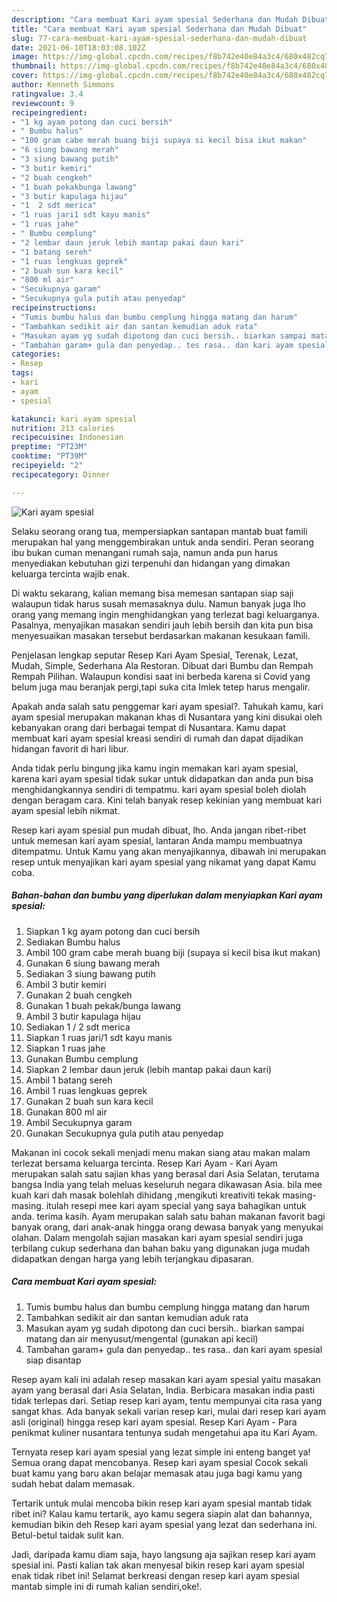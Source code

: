 ```yaml
---
description: "Cara membuat Kari ayam spesial Sederhana dan Mudah Dibuat"
title: "Cara membuat Kari ayam spesial Sederhana dan Mudah Dibuat"
slug: 77-cara-membuat-kari-ayam-spesial-sederhana-dan-mudah-dibuat
date: 2021-06-10T18:03:08.102Z
image: https://img-global.cpcdn.com/recipes/f8b742e40e84a3c4/680x482cq70/kari-ayam-spesial-foto-resep-utama.jpg
thumbnail: https://img-global.cpcdn.com/recipes/f8b742e40e84a3c4/680x482cq70/kari-ayam-spesial-foto-resep-utama.jpg
cover: https://img-global.cpcdn.com/recipes/f8b742e40e84a3c4/680x482cq70/kari-ayam-spesial-foto-resep-utama.jpg
author: Kenneth Simmons
ratingvalue: 3.4
reviewcount: 9
recipeingredient:
- "1 kg ayam potong dan cuci bersih"
- " Bumbu halus"
- "100 gram cabe merah buang biji supaya si kecil bisa ikut makan"
- "6 siung bawang merah"
- "3 siung bawang putih"
- "3 butir kemiri"
- "2 buah cengkeh"
- "1 buah pekakbunga lawang"
- "3 butir kapulaga hijau"
- "1  2 sdt merica"
- "1 ruas jari1 sdt kayu manis"
- "1 ruas jahe"
- " Bumbu cemplung"
- "2 lembar daun jeruk lebih mantap pakai daun kari"
- "1 batang sereh"
- "1 ruas lengkuas geprek"
- "2 buah sun kara kecil"
- "800 ml air"
- "Secukupnya garam"
- "Secukupnya gula putih atau penyedap"
recipeinstructions:
- "Tumis bumbu halus dan bumbu cemplung hingga matang dan harum"
- "Tambahkan sedikit air dan santan kemudian aduk rata"
- "Masukan ayam yg sudah dipotong dan cuci bersih.. biarkan sampai matang dan air menyusut/mengental (gunakan api kecil)"
- "Tambahan garam+ gula dan penyedap.. tes rasa.. dan kari ayam spesial siap disantap"
categories:
- Resep
tags:
- kari
- ayam
- spesial

katakunci: kari ayam spesial 
nutrition: 213 calories
recipecuisine: Indonesian
preptime: "PT23M"
cooktime: "PT39M"
recipeyield: "2"
recipecategory: Dinner

---
```



![Kari ayam spesial](https://img-global.cpcdn.com/recipes/f8b742e40e84a3c4/680x482cq70/kari-ayam-spesial-foto-resep-utama.jpg)

Selaku seorang orang tua, mempersiapkan santapan mantab buat famili merupakan hal yang menggembirakan untuk anda sendiri. Peran seorang ibu bukan cuman menangani rumah saja, namun anda pun harus menyediakan kebutuhan gizi terpenuhi dan hidangan yang dimakan keluarga tercinta wajib enak.

Di waktu  sekarang, kalian memang bisa memesan santapan siap saji walaupun tidak harus susah memasaknya dulu. Namun banyak juga lho orang yang memang ingin menghidangkan yang terlezat bagi keluarganya. Pasalnya, menyajikan masakan sendiri jauh lebih bersih dan kita pun bisa menyesuaikan masakan tersebut berdasarkan makanan kesukaan famili. 

Penjelasan lengkap seputar Resep Kari Ayam Spesial, Terenak, Lezat, Mudah, Simple, Sederhana Ala Restoran. Dibuat dari Bumbu dan Rempah Rempah Pilihan. Walaupun kondisi saat ini berbeda karena si Covid yang belum juga mau beranjak pergi,tapi suka cita Imlek tetep harus mengalir.

Apakah anda salah satu penggemar kari ayam spesial?. Tahukah kamu, kari ayam spesial merupakan makanan khas di Nusantara yang kini disukai oleh kebanyakan orang dari berbagai tempat di Nusantara. Kamu dapat membuat kari ayam spesial kreasi sendiri di rumah dan dapat dijadikan hidangan favorit di hari libur.

Anda tidak perlu bingung jika kamu ingin memakan kari ayam spesial, karena kari ayam spesial tidak sukar untuk didapatkan dan anda pun bisa menghidangkannya sendiri di tempatmu. kari ayam spesial boleh diolah dengan beragam cara. Kini telah banyak resep kekinian yang membuat kari ayam spesial lebih nikmat.

Resep kari ayam spesial pun mudah dibuat, lho. Anda jangan ribet-ribet untuk memesan kari ayam spesial, lantaran Anda mampu membuatnya ditempatmu. Untuk Kamu yang akan menyajikannya, dibawah ini merupakan resep untuk menyajikan kari ayam spesial yang nikamat yang dapat Kamu coba.

<!--inarticleads1-->

##### Bahan-bahan dan bumbu yang diperlukan dalam menyiapkan Kari ayam spesial:

1. Siapkan 1 kg ayam potong dan cuci bersih
1. Sediakan  Bumbu halus
1. Ambil 100 gram cabe merah buang biji (supaya si kecil bisa ikut makan)
1. Gunakan 6 siung bawang merah
1. Sediakan 3 siung bawang putih
1. Ambil 3 butir kemiri
1. Gunakan 2 buah cengkeh
1. Gunakan 1 buah pekak/bunga lawang
1. Ambil 3 butir kapulaga hijau
1. Sediakan 1 / 2 sdt merica
1. Siapkan 1 ruas jari/1 sdt kayu manis
1. Siapkan 1 ruas jahe
1. Gunakan  Bumbu cemplung
1. Siapkan 2 lembar daun jeruk (lebih mantap pakai daun kari)
1. Ambil 1 batang sereh
1. Ambil 1 ruas lengkuas geprek
1. Gunakan 2 buah sun kara kecil
1. Gunakan 800 ml air
1. Ambil Secukupnya garam
1. Gunakan Secukupnya gula putih atau penyedap


Makanan ini cocok sekali menjadi menu makan siang atau makan malam terlezat bersama keluarga tercinta. Resep Kari Ayam - Kari Ayam merupakan salah satu sajian khas yang berasal dari Asia Selatan, terutama bangsa India yang telah meluas keseluruh negara dikawasan Asia. bila mee kuah kari dah masak bolehlah dihidang ,mengikuti kreativiti tekak masing-masing. itulah resepi mee kari ayam special yang saya bahagikan untuk anda. terima kasih. Ayam merupakan salah satu bahan makanan favorit bagi banyak orang, dari anak-anak hingga orang dewasa banyak yang menyukai olahan. Dalam mengolah sajian masakan kari ayam spesial sendiri juga terbilang cukup sederhana dan bahan baku yang digunakan juga mudah didapatkan dengan harga yang lebih terjangkau dipasaran. 

<!--inarticleads2-->

##### Cara membuat Kari ayam spesial:

1. Tumis bumbu halus dan bumbu cemplung hingga matang dan harum
1. Tambahkan sedikit air dan santan kemudian aduk rata
1. Masukan ayam yg sudah dipotong dan cuci bersih.. biarkan sampai matang dan air menyusut/mengental (gunakan api kecil)
1. Tambahan garam+ gula dan penyedap.. tes rasa.. dan kari ayam spesial siap disantap


Resep ayam kali ini adalah resep masakan kari ayam spesial yaitu masakan ayam yang berasal dari Asia Selatan, India. Berbicara masakan india pasti tidak terlepas dari. Setiap resep kari ayam, tentu mempunyai cita rasa yang sangat khas. Ada banyak sekali varian resep kari, mulai dari resep kari ayam asli (original) hingga resep kari ayam spesial. Resep Kari Ayam - Para penikmat kuliner nusantara tentunya sudah mengetahui apa itu Kari Ayam. 

Ternyata resep kari ayam spesial yang lezat simple ini enteng banget ya! Semua orang dapat mencobanya. Resep kari ayam spesial Cocok sekali buat kamu yang baru akan belajar memasak atau juga bagi kamu yang sudah hebat dalam memasak.

Tertarik untuk mulai mencoba bikin resep kari ayam spesial mantab tidak ribet ini? Kalau kamu tertarik, ayo kamu segera siapin alat dan bahannya, kemudian bikin deh Resep kari ayam spesial yang lezat dan sederhana ini. Betul-betul taidak sulit kan. 

Jadi, daripada kamu diam saja, hayo langsung aja sajikan resep kari ayam spesial ini. Pasti kalian tak akan menyesal bikin resep kari ayam spesial enak tidak ribet ini! Selamat berkreasi dengan resep kari ayam spesial mantab simple ini di rumah kalian sendiri,oke!.

